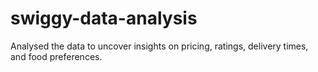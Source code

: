 # swiggy-data-analysis
Analysed the data to uncover insights on pricing, ratings, delivery times, and food preferences.
